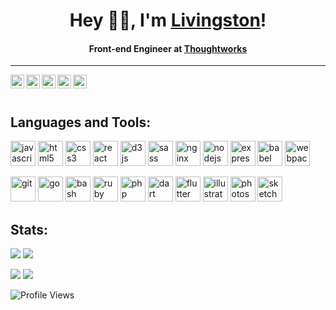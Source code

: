 <h1 align="center"> Hey 👋🏽, I'm <a href="https://livi.co">Livingston</a>!</h1>
<h4 align="center">Front-end Engineer at <a href="https://www.thoughtworks.com/">Thoughtworks</a></h4>

---

<a href="https://twitter.com/delivi">
  <img align="left" alt="Livingston Samuel | Twitter" width="22px" src="https://cdn.jsdelivr.net/npm/simple-icons@v3/icons/twitter.svg" />
</a>
<a href="https://www.linkedin.com/in/delivi/">
  <img align="left" alt="Livingston's LinkedIN" width="22px" src="https://cdn.jsdelivr.net/npm/simple-icons@v3/icons/linkedin.svg" />
</a>
<a href="https://codesandbox.io/u/livingston">
  <img align="left" alt="Livingston's CodeSandbox" width="22px" src="https://cdn.jsdelivr.net/npm/simple-icons@v3/icons/codesandbox.svg" />
</a>
<a href="https://codepen.io/livingston">
  <img align="left" alt="Livingston's CodePen" width="22px" src="https://cdn.jsdelivr.net/npm/simple-icons@v3/icons/codepen.svg" />
</a>
<a href="https://keybase.io/livingston">
  <img align="left" alt="Livingston's Keybase" width="22px" src="https://cdn.jsdelivr.net/npm/simple-icons@v3/icons/keybase.svg" />
</a>
<br/>
<br/>

<h2>Languages and Tools:</h2>

<p align="left">
<img src="https://devicons.github.io/devicon/devicon.git/icons/javascript/javascript-original.svg" alt="javascript" width="40" height="40"/>
<img src="https://devicons.github.io/devicon/devicon.git/icons/html5/html5-original-wordmark.svg" alt="html5" width="40" height="40"/>
<img src="https://devicons.github.io/devicon/devicon.git/icons/css3/css3-original-wordmark.svg" alt="css3" width="40" height="40"/>
<img src="https://devicons.github.io/devicon/devicon.git/icons/react/react-original-wordmark.svg" alt="react" width="40" height="40"/>
<img src="https://devicons.github.io/devicon/devicon.git/icons/d3js/d3js-original.svg" alt="d3js" width="40" height="40"/>
<img src="https://devicons.github.io/devicon/devicon.git/icons/sass/sass-original.svg" alt="sass" width="40" height="40"/>
<img src="https://devicons.github.io/devicon/devicon.git/icons/nginx/nginx-original.svg" alt="nginx" width="40" height="40"/>
<img src="https://devicons.github.io/devicon/devicon.git/icons/nodejs/nodejs-original-wordmark.svg" alt="nodejs" width="40" height="40"/>
<img src="https://devicons.github.io/devicon/devicon.git/icons/express/express-original-wordmark.svg" alt="express" width="40" height="40"/>
<img src="https://www.vectorlogo.zone/logos/babeljs/babeljs-icon.svg" alt="babel" width="40" height="40"/>
<img src="https://devicons.github.io/devicon/devicon.git/icons/webpack/webpack-original.svg" alt="webpack" width="40" height="40"/></p>
<img src="https://www.vectorlogo.zone/logos/git-scm/git-scm-icon.svg" alt="git" width="40" height="40"/>
<img src="https://devicons.github.io/devicon/devicon.git/icons/go/go-original.svg" alt="go" width="40" height="40"/>
<img src="https://www.vectorlogo.zone/logos/gnu_bash/gnu_bash-icon.svg" alt="bash" width="40" height="40"/>
<img src="https://devicons.github.io/devicon/devicon.git/icons/ruby/ruby-original-wordmark.svg" alt="ruby" width="40" height="40"/>
<img src="https://devicons.github.io/devicon/devicon.git/icons/php/php-original.svg" alt="php" width="40" height="40"/>
<img src="https://www.vectorlogo.zone/logos/dartlang/dartlang-icon.svg" alt="dart" width="40" height="40"/>
<img src="https://www.vectorlogo.zone/logos/flutterio/flutterio-icon.svg" alt="flutter" width="40" height="40"/>
<img src="https://www.vectorlogo.zone/logos/adobe_illustrator/adobe_illustrator-icon.svg" alt="illustrator" width="40" height="40"/>
<img src="https://devicons.github.io/devicon/devicon.git/icons/photoshop/photoshop-plain.svg" alt="photoshop" width="40" height="40"/>
<img src="https://www.vectorlogo.zone/logos/sketchapp/sketchapp-icon.svg" alt="sketch" width="40" height="40"/>
</p>


<h2>Stats:</h2>
<img src="https://github-readme-stats.vercel.app/api?username=livingston&show_icons=true&include_all_commits=true&hide_border=true&line_height=27" />

<img src="https://github-readme-stats.vercel.app/api/top-langs/?username=livingston&hide_border=true" />

<p align="left">
<img src="https://badges.pufler.dev/years/livingston" />
<img src="https://badges.pufler.dev/repos/livingston" />
</p>

![Profile Views](https://komarev.com/ghpvc/?username=livingston&style=flat-square)
